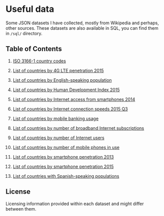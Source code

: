 # Useful data

Some JSON datasets I have collected, mostly from Wikipedia and perhaps, other sources.
These datasets are also available in SQL, you can find them in `/sql/` directory.

## Table of Contents

1. [ISO 3166-1 country codes](./data/iso-3166-1-country-codes.json)

2. [List of countries by 4G LTE penetration 2015](./data/list-of-countries-by-4g-lte-penetration-2015.json)

3. [List of countries by English-speaking population](./data/list-of-countries-by-english-speaking-population.json)

4. [List of countries by Human Development Index 2015](./data/list-of-countries-by-human-development-index-2015.json)

5. [List of countries by Internet access from smartphones 2014](./data/list-of-countries-by-internet-access-from-smartphones-2014.json)

6. [List of countries by Internet connection speeds 2015 Q3](./data/list-of-countries-by-internet-connection-speeds-2015-q3.json)

7. [List of countries by mobile banking usage](./data/list-of-countries-by-mobile-banking-usage.json)

8. [List of countries by number of broadband Internet subscriptions](./data/list-of-countries-by-number-of-broadband-internet-subscriptions.json)

9. [List of countries by number of Internet users](./data/list-of-countries-by-number-of-internet-users.json)

10. [List of countries by number of mobile phones in use](./data/list-of-countries-by-number-of-mobile-phones-in-use.json)

11. [List of countries by smartphone penetration 2013](./data/list-of-countries-by-smartphone-penetration-2013.json)

12. [List of countries by smartphone penetration 2015](./data/list-of-countries-by-smartphone-penetration-2015.json)

13. [List of countries with Spanish-speaking populations](./data/list-of-countries-with-spanish-speaking-populations.json)



## License
Licensing information provided within each dataset and might differ between them.